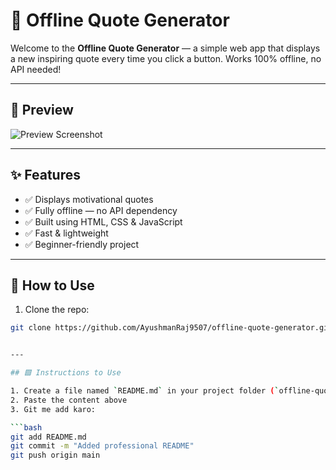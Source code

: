# 🧠 Offline Quote Generator

Welcome to the **Offline Quote Generator** — a simple web app that displays a new inspiring quote every time you click a button. Works 100% offline, no API needed!

---

## 📸 Preview

![Preview Screenshot](screenshot.png) <!-- add screenshot if available -->

---

## ✨ Features

- ✅ Displays motivational quotes
- ✅ Fully offline — no API dependency
- ✅ Built using HTML, CSS & JavaScript
- ✅ Fast & lightweight
- ✅ Beginner-friendly project

---

## 🚀 How to Use

1. Clone the repo:

```bash
git clone https://github.com/AyushmanRaj9507/offline-quote-generator.git


---

## 🟩 Instructions to Use

1. Create a file named `README.md` in your project folder (`offline-quote-generator`)
2. Paste the content above
3. Git me add karo:

```bash
git add README.md
git commit -m "Added professional README"
git push origin main

